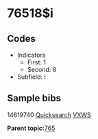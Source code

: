 # 76518$i

## Codes

-   Indicators
    -   First: 1
    -   Second: 8
-   Subfield: i

## Sample bibs

14619740 [Quicksearch](https://search.library.yale.edu/catalog/14619740) [VXWS](http://prodorbis.library.yale.edu:7014/vxws/GetHoldingsService?bibId=14619740)

**Parent topic:**[765](../../tags/765/765.md)

